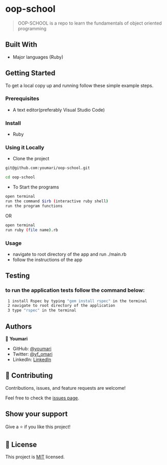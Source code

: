 # oop-school
> OOP-SCHOOL is a repo to learn the fundamentals of object oriented programming
## Built With

- Major languages (Ruby)


## Getting Started

To get a local copy up and running follow these simple example steps.

### Prerequisites
- A text editor(preferably Visual Studio Code)

### Install
- Ruby

### Using it Locally

- Clone the project

```bash 
git@github.com:youmari/oop-school.git

cd oop-school
```

- To Start the programs
```bash
open terminal
run the command $irb (interactive ruby shell)
run the program functions
```

OR 

```bash
open terminal
run ruby (file name).rb
```
### Usage 
- navigate to root directory of the app and run ./main.rb
- follow the instructions of the app

## Testing
### to run the application tests follow the command below: 
```bash
 1 install Rspec by typing "gem install rspec" in the terminal
 2 navigate to root directory of the application
 3 type "rspec" in the terminal
```

## Authors

👤 **Youmari**

- GitHub: [@youmari](https://github.com/youmari)
- Twitter: [@yf_omari](https://twitter.com/yf_omari)
- LinkedIn: [LinkedIn](https://www.linkedin.com/in/yassine-omari-945114190/)


## 🤝 Contributing

Contributions, issues, and feature requests are welcome!

Feel free to check the [issues page](../../issues/).

## Show your support

Give a ⭐️ if you like this project!

## 📝 License

This project is [MIT](./MIT.md) licensed.

